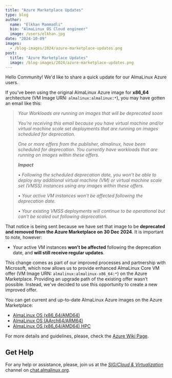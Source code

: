```yaml
---
title: "Azure Marketplace Updates"
type: blog
author:
  name: "Elkhan Mammadli"
  bio: "AlmaLinux OS Cloud engineer"
  image: /users/elkhan.jpg
date: "2024-10-09"
images:
  - /blog-images/2024/azure-marketplace-updates.png
post:
  title: "Azure Marketplace Updates"
  image: /blog-images/2024/azure-marketplace-updates.png
---
```


Hello Community! We'd like to share a quick update for our AlmaLinux Azure users.

If you've been using the original AlmaLinux Azure image for **x86_64** architecture (VM Image URN: `almalinux:almalinux:*`), you may have gotten an email like this:

> _Your Workloads are running on images that will be deprecated soon_
>
> _You're receiving this email because you have virtual machine and/or virtual machine scale set deployments that are running on images scheduled for deprecation._
>
> _One or more offers from the publisher, almalinux, have been scheduled for deprecation. You currently have workloads that are running on images within these offers._
>
> **_Impact_**
>
> • _Following the scheduled deprecation date, you won't be able to deploy any additional virtual machine (VM) or virtual machine scale set (VMSS) instances using any images within these offers._
>
> • _Your active VM instances won't be affected following the deprecation date._
>
> • _Your existing VMSS deployments will continue to be operational but can't be scaled out following deprecation._

That notice is being sent because we have set that image to be **deprecated and removed from the Azure Marketplace on 30 Dec 2024**. It is important to note, however:

- Your active VM instances **won’t be affected** following the deprecation date, and **will still receive regular updates**.

This change comes as part of our improved processes and partnership with Microsoft, which now allows us to provide enhanced AlmaLinux Core VM offer (VM Image URN: `almalinux:almalinux-x86_64:*`) on the Azure Marketplace. Providing an upgrade path of the existing offer wasn’t possible. Instead, we've decided to use this opportunity to create a new improved offer.

You can get current and up-to-date AlmaLinux Azure images on the Azure Marketplace:

- [AlmaLinux OS (x86_64/AMD64)](https://azuremarketplace.microsoft.com/en-us/marketplace/apps/almalinux.almalinux-x86_64?tab=Overview)
- [AlmaLinux OS (AArch64/ARM64)](https://azuremarketplace.microsoft.com/en-us/marketplace/apps/almalinux.almalinux-arm?tab=Overview)
- [AlmaLinux OS (x86_64/AMD64) HPC](https://azuremarketplace.microsoft.com/en-us/marketplace/apps/almalinux.almalinux-hpc?tab=Overview)

For more details and guidelines, please, check the [Azure Wiki Page](https://wiki.almalinux.org/cloud/Azure.html).

## Get Help

For any help or assistance, please, join us at the _[SIG/Cloud & Virtualization](https://chat.almalinux.org/almalinux/channels/sigcloud)_ channel on [chat.almalinux.org](https://chat.almalinux.org/).
